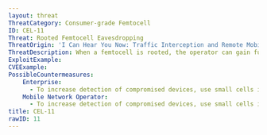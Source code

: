 ```yaml
---
layout: threat
ThreatCategory: Consumer-grade Femtocell
ID: CEL-11
Threat: Rooted Femtocell Eavesdropping
ThreatOrigin: 'I Can Hear You Now: Traffic Interception and Remote Mobile Phone Cloning with a Compromised CDMA Femtocell [^180]'
ThreatDescription: When a femtocell is rooted, the operator can gain further access into the data passing through it. This could allow unauthorized modification, insertion, and deletion of user traffic.
ExploitExample:
CVEExample:
PossibleCountermeasures:
    Enterprise:
      - To increase detection of compromised devices, use small cells implemented with secure boot technologies.
    Mobile Network Operator:
      - To increase detection of compromised devices, use small cells implemented with secure boot technologies.
title: CEL-11
rawID: 11
---
```

